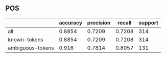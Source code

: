 
## POS

|                  | accuracy | precision | recall | support |
|------------------|----------|-----------|--------|---------|
| all              | 0.8854   | 0.7209    | 0.7208 | 314     |
| known-tokens     | 0.8854   | 0.7209    | 0.7208 | 314     |
| ambiguous-tokens | 0.916    | 0.7814    | 0.8057 | 131     |


